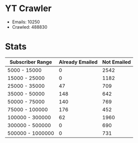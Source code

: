 # YT Crawler
- Emails: 10250
- Crawled: 488830

# Stats
| Subscriber Range  | Already Emailed | Not Emailed |
|-------|-------|-------|
| 5000 - 15000 | 0 | 2542 |
| 15000 - 25000 | 0 | 1182 |
| 25000 - 35000 | 47 | 709 |
| 35000 - 50000 | 148 | 642 |
| 50000 - 75000 | 140 | 769 |
| 75000 - 100000 | 176 | 452 |
| 100000 - 300000 | 62 | 1960 |
| 300000 - 500000 | 0 | 690 |
| 500000 - 1000000 | 0 | 731 |
